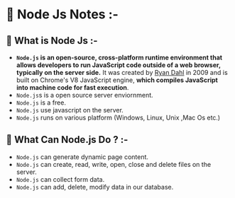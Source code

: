 # 🌟 Node Js Notes :-

## 🌟 What is Node Js :-
- **`Node.js` is an open-source, cross-platform runtime environment that allows developers to run JavaScript code outside of a web browser, typically on the server side.** It was created by [Ryan Dahl](https://en.wikipedia.org/wiki/Ryan_Dahl) in 2009 and is built on Chrome's V8 JavaScript engine, **which compiles JavaScript into machine code for fast execution**.
- `Node.js`s is a open source server enviornment.
- `Node.js` is a free.
- `Node.js` use javascript on the server.
- `Node.js` runs on various platform (Windows, Linux, Unix ,Mac Os etc.)

## 🌟 What Can Node.js Do ? :-
- `Node.js` can generate dynamic page content.
- `Node.js` can create, read, write, open, close and delete files on the server.
- `Node.js` can collect form data.
- `Node.js` can add, delete, modify data in our database.
